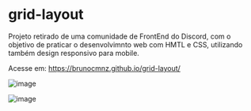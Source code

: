 # grid-layout
Projeto retirado de uma comunidade de FrontEnd do Discord, com o objetivo de praticar o desenvolvimnto web com HMTL e CSS, utilizando também design responsivo para mobile.

Acesse em: https://brunocmnz.github.io/grid-layout/

![image](https://github.com/brunocmnz/grid-layout/assets/117315412/1089fd29-7593-42c4-a59e-45d25de891b1)

![image](https://github.com/brunocmnz/grid-layout/assets/117315412/1b95e422-0375-4087-a171-86661b26018e)


